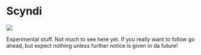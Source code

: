 # Scyndi

![](https://i.gjcdn.net/data/games/0/188/20688/media/game-description/general-iaxndefs.png)

Experimental stuff.
Not much to see here yet.
If you really want to follow go ahead, but expect nothing unless further notice is given in da future!
